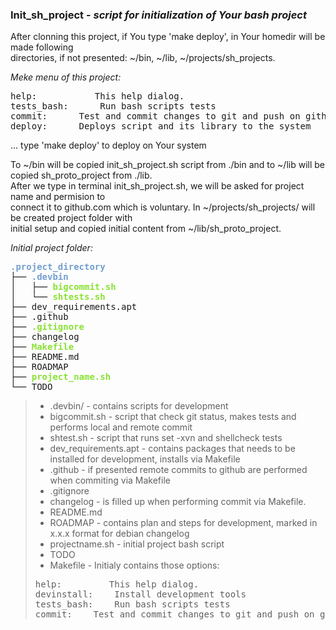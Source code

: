 <h3>Init_sh_project - <em>script for initialization of Your bash project</em></h3>
<p>After clonning this project, if You type 'make deploy', in Your homedir will be made following <br>
directories, if not presented: ~/bin, ~/lib, ~/projects/sh_projects.<br>
 
<em>Meke menu of this project:</em>
<pre>help:  		 This help dialog.
tests_bash:  	 Run bash scripts tests
commit:  	 Test and commit changes to git and push on github
deploy:		 Deploys script and its library to the system
</pre>
  ... type 'make deploy' to deploy on Your system

To ~/bin will be copied init_sh_project.sh script from ./bin and to ~/lib will be copied sh_proto_project from ./lib.<br>
After we type in terminal init_sh_project.sh, we will be asked for project name and permision to<br>
connect it to github.com which is voluntary. In ~/projects/sh_projects/ will be created project folder with<br>
initial setup and copied initial content from ~/lib/sh_proto_project.</p>

<p><em>Initial project folder:</em></p>

<pre><font color="#729FCF"><b>.project_directory</b></font>
├── <font color="#729FCF"><b>.devbin</b></font>
│   ├── <font color="#8AE234"><b>bigcommit.sh</b></font>
│   └── <font color="#8AE234"><b>shtests.sh</b></font>
├── dev_requirements.apt
├── .github
├── <font color="#8AE234"><b>.gitignore</b></font>
├── changelog
├── <font color="#8AE234"><b>Makefile</b></font>
├── README.md
├── ROADMAP
├── <font color="#8AE234"><b>project_name.sh</b></font>
└── TODO
</pre>

>- .devbin/ - contains scripts for development
>- bigcommit.sh - script that check git status, makes tests and performs local and remote commit
>- shtest.sh - script that runs set -xvn and shellcheck tests
>- dev_requirements.apt - contains packages that needs to be installed for development, installs via Makefile
>- .github - if presented remote commits to github are performed when commiting via Makefile
>- .gitignore
>- changelog - is filled up when performing commit via Makefile.
>- README.md
>- ROADMAP - contains plan and steps for development, marked in x.x.x format for debian changelog
>- projectname.sh - initial project bash script
>- TODO
>- Makefile - Initialy contains those options:
>
> <pre>help:  		 This help dialog.
> devinstall:	 Install development tools
> tests_bash:  	 Run bash scripts tests
> commit:  	 Test and commit changes to git and push on github
> </pre>
